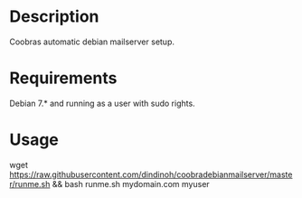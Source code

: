 Description
===========

Coobras automatic debian mailserver setup.

Requirements
============
Debian 7.* and running as a user with sudo rights.

Usage
=====
wget https://raw.githubusercontent.com/dindinoh/coobradebianmailserver/master/runme.sh && bash runme.sh mydomain.com myuser
